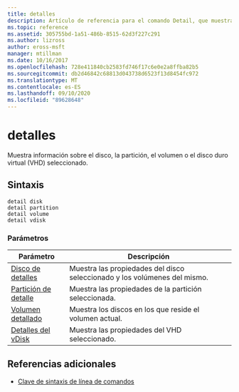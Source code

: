 ```yaml
---
title: detalles
description: Artículo de referencia para el comando Detail, que muestra información sobre el disco, la partición, el volumen o el disco duro virtual (VHD) seleccionados.
ms.topic: reference
ms.assetid: 305755bd-1a51-486b-8515-62d3f227c291
ms.author: lizross
author: eross-msft
manager: mtillman
ms.date: 10/16/2017
ms.openlocfilehash: 728e411840cb2583fd746f17c6e0e2a8ffba82b5
ms.sourcegitcommit: db2d46842c68813d043738d6523f13d8454fc972
ms.translationtype: MT
ms.contentlocale: es-ES
ms.lasthandoff: 09/10/2020
ms.locfileid: "89628648"
---
```

# <a name="detail"></a>detalles

Muestra información sobre el disco, la partición, el volumen o el disco duro virtual (VHD) seleccionado.

## <a name="syntax"></a>Sintaxis

```
detail disk
detail partition
detail volume
detail vdisk
```

### <a name="parameters"></a>Parámetros

| Parámetro | Descripción |
| --------- | ----------- |
| [Disco de detalles](detail-disk.md) | Muestra las propiedades del disco seleccionado y los volúmenes del mismo. |
| [Partición de detalle](detail-partition.md) | Muestra las propiedades de la partición seleccionada. |
| [Volumen detallado](detail-volume.md) | Muestra los discos en los que reside el volumen actual. |
| [Detalles del vDisk](detail-vdisk.md) | Muestra las propiedades del VHD seleccionado. |

## <a name="additional-references"></a>Referencias adicionales

- [Clave de sintaxis de línea de comandos](command-line-syntax-key.md)
